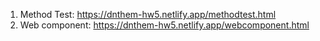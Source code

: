 1. Method Test: https://dnthem-hw5.netlify.app/methodtest.html
2. Web component: https://dnthem-hw5.netlify.app/webcomponent.html